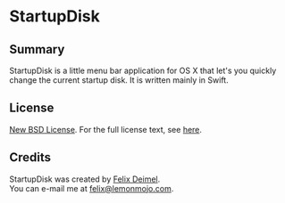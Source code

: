 # StartupDisk

Summary
-------

StartupDisk is a little menu bar application for OS X that let's you quickly change the current startup disk.
It is written mainly in Swift.

License
-------

[New BSD License](http://en.wikipedia.org/wiki/BSD_licenses). For the full license text, see [here](https://raw.github.com/LemonMojo/StartupDisk/master/License).

Credits
-------
StartupDisk was created by [Felix Deimel](https://github.com/LemonMojo).<br />
You can e-mail me at <felix@lemonmojo.com>.
